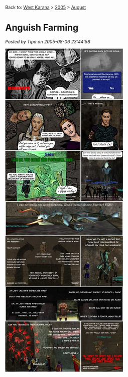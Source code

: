 Back to: [West Karana](/posts/westkarana.md) > [2005](/posts/2005/westkarana.md) > [August](./westkarana.md)
# Anguish Farming

*Posted by Tipa on 2005-08-06 23:44:58*

![](../../../uploads/2009/01/2005-08-06-anguish-farming.jpg)

